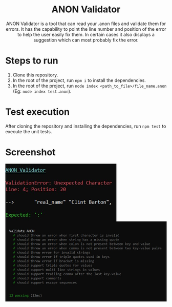 <div align="center">
<h1>ANON Validator</h1>
<p>
ANON Validator is a tool that can read your .anon files and validate them for errors. It has the capability to point the line number and position of the error to help the user easily fix them. In certain cases it also displays a suggestion which can most probably fix the error.
</p>
</div>
  
# Steps to run
1. Clone this repository.
2. In the root of the project, run `npm i` to install the dependencies.
3. In the root of the project, run `node index <path_to_file>/file_name.anon` (Eg: `node index test.anon`).

# Test execution
After cloning the repository and installing the dependencies, run `npm test` to execute the unit tests.

# Screenshot
<img src="./screenshots/output.jpg" align="center">
<img src="./screenshots/test-output.jpg" align="center">
